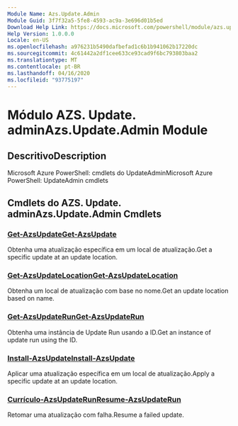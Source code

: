 ```yaml
---
Module Name: Azs.Update.Admin
Module Guid: 3f7f32a5-5fe8-4593-ac9a-3e696d01b5ed
Download Help Link: https://docs.microsoft.com/powershell/module/azs.update.admin
Help Version: 1.0.0.0
Locale: en-US
ms.openlocfilehash: a976231b5490dafbefad1c6b1b941062b17220dc
ms.sourcegitcommit: 4c61442a2df1cee633ce93cad9f6bc793803baa2
ms.translationtype: MT
ms.contentlocale: pt-BR
ms.lasthandoff: 04/16/2020
ms.locfileid: "93775197"
---
```

# <span data-ttu-id="417bb-101">Módulo AZS. Update. admin</span><span class="sxs-lookup"><span data-stu-id="417bb-101">Azs.Update.Admin Module</span></span>
## <span data-ttu-id="417bb-102">Descritivo</span><span class="sxs-lookup"><span data-stu-id="417bb-102">Description</span></span>
<span data-ttu-id="417bb-103">Microsoft Azure PowerShell: cmdlets do UpdateAdmin</span><span class="sxs-lookup"><span data-stu-id="417bb-103">Microsoft Azure PowerShell: UpdateAdmin cmdlets</span></span>

## <span data-ttu-id="417bb-104">Cmdlets do AZS. Update. admin</span><span class="sxs-lookup"><span data-stu-id="417bb-104">Azs.Update.Admin Cmdlets</span></span>
### [<span data-ttu-id="417bb-105">Get-AzsUpdate</span><span class="sxs-lookup"><span data-stu-id="417bb-105">Get-AzsUpdate</span></span>](Get-AzsUpdate.md)
<span data-ttu-id="417bb-106">Obtenha uma atualização específica em um local de atualização.</span><span class="sxs-lookup"><span data-stu-id="417bb-106">Get a specific update at an update location.</span></span>

### [<span data-ttu-id="417bb-107">Get-AzsUpdateLocation</span><span class="sxs-lookup"><span data-stu-id="417bb-107">Get-AzsUpdateLocation</span></span>](Get-AzsUpdateLocation.md)
<span data-ttu-id="417bb-108">Obtenha um local de atualização com base no nome.</span><span class="sxs-lookup"><span data-stu-id="417bb-108">Get an update location based on name.</span></span>

### [<span data-ttu-id="417bb-109">Get-AzsUpdateRun</span><span class="sxs-lookup"><span data-stu-id="417bb-109">Get-AzsUpdateRun</span></span>](Get-AzsUpdateRun.md)
<span data-ttu-id="417bb-110">Obtenha uma instância de Update Run usando a ID.</span><span class="sxs-lookup"><span data-stu-id="417bb-110">Get an instance of update run using the ID.</span></span>

### [<span data-ttu-id="417bb-111">Install-AzsUpdate</span><span class="sxs-lookup"><span data-stu-id="417bb-111">Install-AzsUpdate</span></span>](Install-AzsUpdate.md)
<span data-ttu-id="417bb-112">Aplicar uma atualização específica em um local de atualização.</span><span class="sxs-lookup"><span data-stu-id="417bb-112">Apply a specific update at an update location.</span></span>

### [<span data-ttu-id="417bb-113">Currículo-AzsUpdateRun</span><span class="sxs-lookup"><span data-stu-id="417bb-113">Resume-AzsUpdateRun</span></span>](Resume-AzsUpdateRun.md)
<span data-ttu-id="417bb-114">Retomar uma atualização com falha.</span><span class="sxs-lookup"><span data-stu-id="417bb-114">Resume a failed update.</span></span>

